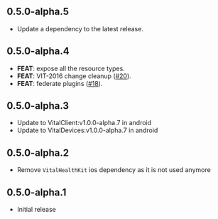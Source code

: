 ## 0.5.0-alpha.5

 - Update a dependency to the latest release.

## 0.5.0-alpha.4

 - **FEAT**: expose all the resource types.
 - **FEAT**: VIT-2016 change cleanup ([#20](https://github.com/tryVital/vital-flutter/issues/20)).
 - **FEAT**: federate plugins ([#18](https://github.com/tryVital/vital-flutter/issues/18)).

## 0.5.0-alpha.3

* Update to VitalClient:v1.0.0-alpha.7 in android
* Update to VitalDevices:v1.0.0-alpha.7 in android

## 0.5.0-alpha.2

* Remove `VitalHealthKit` ios dependency as it is not used anymore

## 0.5.0-alpha.1

* Initial release
